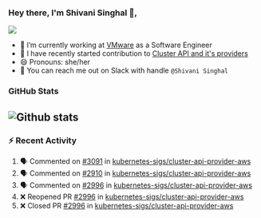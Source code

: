 ### Hey there, I'm Shivani Singhal 👋, 
![](https://komarev.com/ghpvc/?username=shivi28&color=green)

- 🔭 I’m currently working at [VMware](https://tanzu.vmware.com/) as a Software Engineer
- 👯 I have recently started contribution to [Cluster API and it's providers](https://github.com/kubernetes-sigs/cluster-api)
- 😄 Pronouns: she/her
- 💞️ You can reach me out on Slack with handle `@Shivani Singhal` 


### GitHub Stats

![Github stats](https://github-readme-stats.vercel.app/api?username=shivi28&count_private=true&show_icons=true&theme=dark&include_all_commits=true)
---

### :zap: Recent Activity

<!--START_SECTION:activity-->
1. 🗣 Commented on [#3091](https://github.com/kubernetes-sigs/cluster-api-provider-aws/issues/3091) in [kubernetes-sigs/cluster-api-provider-aws](https://github.com/kubernetes-sigs/cluster-api-provider-aws)
2. 🗣 Commented on [#2910](https://github.com/kubernetes-sigs/cluster-api-provider-aws/issues/2910) in [kubernetes-sigs/cluster-api-provider-aws](https://github.com/kubernetes-sigs/cluster-api-provider-aws)
3. 🗣 Commented on [#2996](https://github.com/kubernetes-sigs/cluster-api-provider-aws/issues/2996) in [kubernetes-sigs/cluster-api-provider-aws](https://github.com/kubernetes-sigs/cluster-api-provider-aws)
4. ❌ Reopened PR [#2996](https://github.com/kubernetes-sigs/cluster-api-provider-aws/pull/2996) in [kubernetes-sigs/cluster-api-provider-aws](https://github.com/kubernetes-sigs/cluster-api-provider-aws)
5. ❌ Closed PR [#2996](https://github.com/kubernetes-sigs/cluster-api-provider-aws/pull/2996) in [kubernetes-sigs/cluster-api-provider-aws](https://github.com/kubernetes-sigs/cluster-api-provider-aws)
<!--END_SECTION:activity-->

